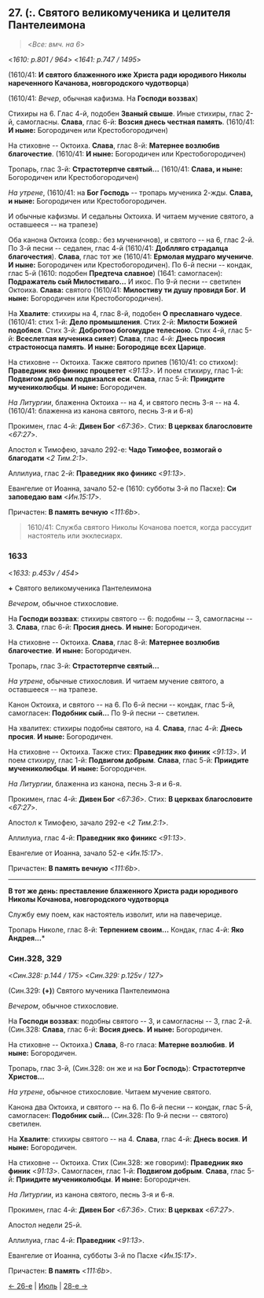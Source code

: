 
## 27. (:. Святого великомученика и целителя Пантелеимона

> <*Все: вмч. на 6*>

<*1610: p.801 / 964*>
<*1641: p.747 / 1495*>

(1610/41: **И святого блаженного иже Христа ради юродивого Николы нареченного Качанова, новгородского чудотворца**)

(1610/41: *Вечер*, обычная кафизма. На **Господи воззвах**)

Стихиры на 6. Глас 4-й, подобен **Званый свыше**. Иные стихиры, глас 2-й, самогласны. 
**Слава**, глас 6-й: **Возсия днесь честная память**.
(1610/41: **И ныне:** Богородичен или Крестобогородичен)

На стиховне -- Октоиха. **Слава**, глас 8-й: **Матернее возлюбив благочестие**.
(1610/41: **И ныне:** Богородичен или Крестобогородичен)

Тропарь, глас 3-й: **Страстотерпче святый...**
(1610/41: **Слава, и ныне:** Богородичен или Крестобогородичен)

*На утрене*, (1610/41: на **Бог Господь** -- тропарь мученика 2-жды.
**Слава, и ныне:** Богородичен или Крестобогородичен. 

И обычные кафизмы. И седальны Октоиха. И читаем мучение святого, а оставшееся -- на трапезе) 

Оба канона Октоиха (совр.: без мученичнов), и святого -- на 6, глас 2-й.   
По 3-й песни -- седален, глас 4-й (1610/41: **Доблляго страдалца благочестия**). 
**Слава**, глас тот же (1610/41: **Ермолая мудраго мучениче**. 
**И ныне:** Богородичен или Крестобогородичен). 
По 6-й песни -- кондак, глас 5-й (1610: подобен **Предтеча славное**)
(1641: самогласен): **Подражатель сый Милостиваго...** И икос.
По 9-й песни -- светилен Октоиха. **Слава:** святого (1610/41: **Милостиву ти душу провидя Бог**. 
**И ныне:** Богородичен или Крестобогородичен). 

На **Хвалите**: стихиры на 4, глас 8-й, подобен **О преславнаго чудесе**.
(1610/41: стих 1-й: **Дело промышления**. Стих 2-й: **Милости Божией подобяся**. 
Стих 3-й: **Добротою богомудре телесною**. Стих 4-й, глас 5-й: **Всеслетлая мученика сияет**)
**Слава**, глас 4-й: **Днесь просия страстоносца память**. 
**И ныне: Богородице всех Царице**. 

На стиховне -- Октоиха. Также святого припев (1610/41: со стихом): **Праведник яко финикс процветет** <*91:13*>. 
И поем стихиру, глас 1-й: **Подвигом добрым подвизался еси**. 
**Слава**, глас 5-й: **Приидите мучениколюбцы**. **И ныне:** Богородичен. 

*На Литургии*, блаженна Октоиха -- на 4, и святого песнь 3-я -- на 4.
(1610/41: блаженна из канона святого, песнь 3-я и 6-я)

Прокимен, глас 4-й: **Дивен Бог** <*67:36*>. Стих: **В церквах благословите** <*67:27*>.

Апостол к Тимофею, зачало 292-е: **Чадо Тимофее, возмогай о благодати** <*2 Тим.2:1*>. 

Аллилуиа, глас 2-й: **Праведник яко финикс** <*91:13*>. 

Евангелие от Иоанна, зачало 52-е (1610: субботы 3-й по Пасхе): **Си заповедаю вам** <*Ин.15:17*>.

Причастен: **В память вечную** <*111:6b*>.

> 1610/41: Служба святого Николы Кочанова поется, когда рассудит настоятель или экклесиарх.

### 1633

<*1633: p.453v / 454*>

**+** Святого великомученика Пантелеимона

*Вечером*, обычное стихословие. 

На **Господи воззвах**: стихиры святого -- 6: подобны -- 3, самогласны -- 3. 
**Слава**, глас 6-й: **Просия днесь**. **И ныне:** Богородичен. 

На стиховне -- Октоиха. **Слава**, глас 8-й: **Матернее возлюбив благочестие**. 
**И ныне:** Богородичен. 

Тропарь, глас 3-й: **Страстотерпче святый...**

*На утрене*, обычные стихословия. И читаем мучение святого, а оставшееся -- на трапезе. 

Канон Октоиха, и святого -- на 6.
По 6-й песни -- кондак, глас 5-й, самогласен: **Подобник сый...**
По 9-й песни -- светилен. 

На хвалитех: стихиры подобны святого, на 4. **Слава**, глас 4-й: **Днесь просия**. 
**И ныне:** Богородичен. 

На стиховне -- Октоиха. Также стих: **Праведник яко финик** <*91:13*>.
И поем стихиру, глас 1-й: **Подвигом добрым**.
**Слава**, глас 5-й: **Приидите мучениколюбцы**. **И ныне:** Богородичен.

*На Литургии*, блаженна из канона, песнь 3-я и 6-я. 

Прокимен, глас 4-й: **Дивен Бог** <*67:36*>. Стих: **В церквах благословите** <*67:27*>.

Апостол к Тимофею, зачало 292-е <*2 Тим.2:1*>.

Аллилуиа, глас 4-й: **Праведник яко финикс** <*91:13*>.

Евангелие от Иоанна, зачало 52-е <*Ин.15:17*>.

Причастен: **В память вечную** <*111:6b*>.

---

**В тот же день: преставление блаженного Христа ради юродивого Николы Кочанова, новгородского чудотворца** 

Службу ему поем, как настоятель изволит, или на павечерице.

Тропарь Николе, глас 8-й: **Терпением своим...**
Кондак, глас 4-й: **Яко Андрея...***

### Син.328, 329

<*Син.328: p.144 / 175*>
<*Син.329: p.125v / 127*>

(Син.329: **(+)**) Святого мученика Пантелеимона

*Вечером*, обычное стихословие. 

На **Господи воззвах**: подобны святого -- 3, и самогласны -- 3, глас 2-й.
(Син.328: **Слава**, глас 6-й: **Восия днесь**. **И ныне:** Богородичен. 

На стиховне -- Октоиха.) **Слава**, 8-го гласа: **Матерне возлюбив**. 
**И ныне:** Богородичен. 

Тропарь, глас 3-й, (Син.328: он же и на **Бог Господь**): **Страстотерпче Христов...**

*На утрене*, обычное стихословие. Читаем мучение святого. 

Канона два Октоиха, и святого -- на 6. 
По 6-й песни -- кондак, глас 5-й, самогласен: **Подобник сый...**
(Син.328: По 9-й песни -- святого) светилен. 

На **Хвалите**: стихиры святого -- на 4. **Слава**, глас 4-й: **Днесь восия**. 
**И ныне:** Богородичен. 

На стиховне -- Октоиха. Стих (Син.328: же говорим): **Праведник яко финик** <*91:13*>.
Самогласен, глас 1-й: **Подвигом добрым**.
**Слава**, глас 5-й: **Приидите мучениколюбцы**. **И ныне:** Богородичен.

*На Литургии*, из канона святого, песнь 3-я и 6-я.

Прокимен, глас 4-й: **Дивен Бог** <*67:36*>. Стих: **В церквах** <*67:27*>.

Апостол недели 25-й.

Аллилуиа, глас 4-й: **Праведник** <*91:13*>.

Евангелие от Иоанна, субботы 3-й по Пасхе <*Ин.15:17*>.

Причастен: **В память** <*111:6b*>.

[← 26-е](07_26_SAB.ru.md) | [Июль](README.md#27-й) | [28-е →](07_28_SAB.ru.md)
